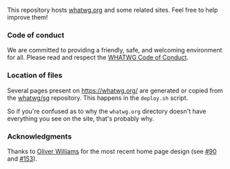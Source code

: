 This repository hosts [whatwg.org](https://whatwg.org/) and some related sites. Feel free to help improve them!

### Code of conduct

We are committed to providing a friendly, safe, and welcoming environment for all. Please read and respect the [WHATWG Code of Conduct](https://whatwg.org/code-of-conduct).

### Location of files

Several pages present on https://whatwg.org/ are generated or copied from the [whatwg/sg](https://github.com/whatwg/sg) repository. This happens in the `deploy.sh` script.

So if you're confused as to why the `whatwg.org` directory doesn't have everything you see on the site, that's probably why.

### Acknowledgments

Thanks to [Oliver Williams](https://github.com/o-t-w) for the most recent home page design (see [#90](https://github.com/whatwg/whatwg.org/pull/90) and [#153](https://github.com/whatwg/whatwg.org/pull/153)).
